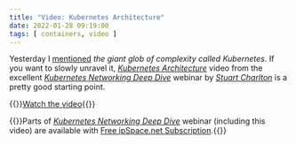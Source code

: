 ```yaml
---
title: "Video: Kubernetes Architecture"
date: 2022-01-28 09:19:00
tags: [ containers, video ]
---
```

Yesterday I [mentioned](https://blog.ipspace.net/2022/01/mtu-virtual-devices.html) *the giant glob of complexity called Kubernetes*. If you want to slowly unravel it, *[Kubernetes Architecture](https://my.ipspace.net/bin/get/Kubernetes/1.3%20-%20Kubernetes%20Architecture.mp4?doccode=Kubernetes)* video from the excellent _[Kubernetes Networking Deep Dive](https://www.ipspace.net/Kubernetes_Networking_Deep_Dive)_ webinar by _[Stuart Charlton](https://www.ipspace.net/Author:Stuart_Charlton)_ is a pretty good starting point.

{{<jump>}}[Watch the video](https://my.ipspace.net/bin/get/Kubernetes/1.3%20-%20Kubernetes%20Architecture.mp4?doccode=Kubernetes){{</jump>}}

{{<note info>}}Parts of _[Kubernetes Networking Deep Dive](https://www.ipspace.net/Kubernetes_Networking_Deep_Dive)_ webinar (including this video) are available with [Free ipSpace.net Subscription](https://www.ipspace.net/Subscription/Free).{{</note>}}
